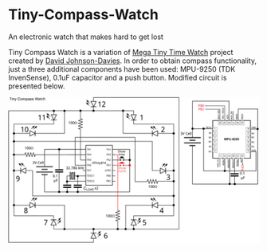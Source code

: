 # Tiny-Compass-Watch
An electronic watch that makes hard to get lost

Tiny Compass Watch is a variation of [Mega Tiny Time Watch](https://github.com/technoblogy/mega-tiny-time-watch/) project created by [David Johnson-Davies](https://github.com/technoblogy). In order to obtain compass functionality, just a three additional components have been used: MPU-9250 (TDK InvenSense), 0.1uF capacitor and a push button. Modified circuit is presented below.

![Circuit of the Tiny Compass Watch](figures/circuit.png)
